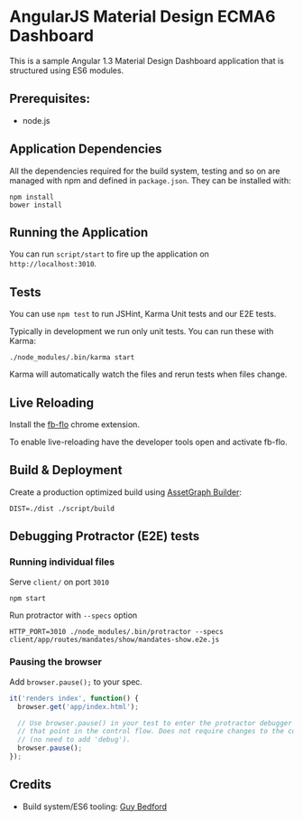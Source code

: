 AngularJS Material Design ECMA6 Dashboard
===============

This is a sample Angular 1.3 Material Design Dashboard application that is structured using ES6 modules.

## Prerequisites:

- node.js

## Application Dependencies

All the dependencies required for the build system, testing and so on are managed with npm and defined in `package.json`. They can be installed with:

```
npm install
bower install
```

## Running the Application

You can run `script/start` to fire up the application on `http://localhost:3010`.

## Tests

You can use `npm test` to run JSHint, Karma Unit tests and our E2E tests.

Typically in development we run only unit tests. You can run these with Karma:

```
./node_modules/.bin/karma start
```

Karma will automatically watch the files and rerun tests when files change.

## Live Reloading

Install the [fb-flo](https://chrome.google.com/webstore/detail/fb-flo/ahkfhobdidabddlalamkkiafpipdfchp?hl=en) chrome extension.

To enable live-reloading have the developer tools open and activate fb-flo.

## Build & Deployment

Create a production optimized build using [AssetGraph Builder](https://github.com/assetgraph/assetgraph-builder):

```
DIST=./dist ./script/build
```

## Debugging Protractor (E2E) tests

### Running individual files

Serve `client/` on port `3010`

```
npm start
```

Run protractor with `--specs` option

```
HTTP_PORT=3010 ./node_modules/.bin/protractor --specs client/app/routes/mandates/show/mandates-show.e2e.js
```

### Pausing the browser

Add `browser.pause();` to your spec.

```js
it('renders index', function() {
  browser.get('app/index.html');

  // Use browser.pause() in your test to enter the protractor debugger from
  // that point in the control flow. Does not require changes to the command line
  // (no need to add 'debug').
  browser.pause();
});
```

## Credits

- Build system/ES6 tooling: [Guy Bedford](https://github.com/guybedford)
